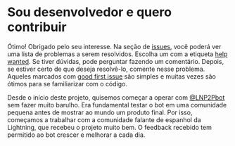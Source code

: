 # Sou desenvolvedor e quero contribuir

Ótimo! Obrigado pelo seu interesse. Na seção de [issues](https://github.com/lnp2pBot/bot/issues), você poderá ver uma lista de problemas a serem resolvidos. Escolha um com a etiqueta [help wanted](https://github.com/lnp2pbot/bot/issues?q=is%3Aissue+is%3Aopen+label%3A%22help+wanted%22). Se tiver dúvidas, pode perguntar fazendo um comentário. Depois, se estiver certo de que deseja resolvê-lo, comente nesse problema. Aqueles marcados com [good first issue](https://github.com/lnp2pbot/bot/issues?q=is%3Aissue+is%3Aopen+label%3A%22good+first+issue%22) são simples e muitas vezes são ótimos para se familiarizar com o código.

Desde o início deste projeto, quisemos começar a operar com [@LNP2Pbot](https://t.me/lnp2pBot) sem fazer muito barulho. Era fundamental testar o bot em uma comunidade pequena antes de mostrar ao mundo um produto final. Por isso, começamos a trabalhar com a comunidade falante de espanhol da Lightning, que recebeu o projeto muito bem. O feedback recebido tem permitido ao bot crescer e melhorar a cada dia.
